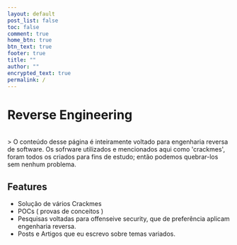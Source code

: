 ```yaml
---
layout: default
post_list: false
toc: false
comment: true
home_btn: true
btn_text: true
footer: true
title: ""
author: ""
encrypted_text: true
permalink: /
---
```


# Reverse Engineering

<br>
> O conteúdo desse página é inteiramente voltado para engenharia reversa de software. Os sofrware utilizados e mencionados aqui como 'crackmes', foram todos os criados para fins de estudo; então podemos quebrar-los sem nenhum
problema.

## Features

- Solução de vários Crackmes
- POCs ( provas de conceitos )
- Pesquisas voltadas para offenseive security, que de preferência aplicam engenharia reversa.
- Posts e Artigos que eu escrevo sobre temas variados.
